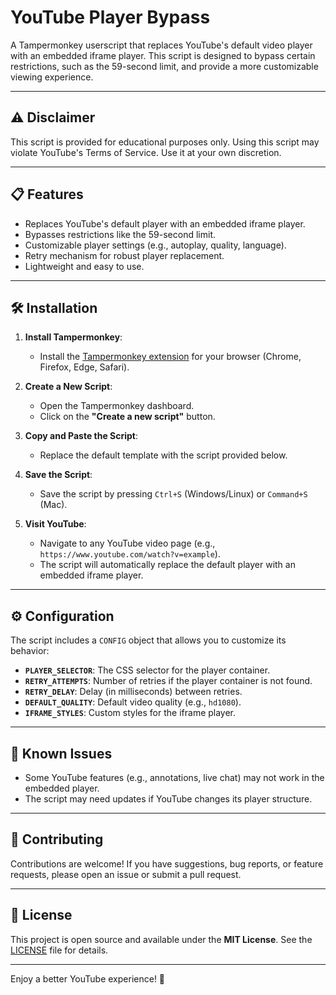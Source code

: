 # YouTube Player Bypass

A Tampermonkey userscript that replaces YouTube's default video player with an embedded iframe player. This script is designed to bypass certain restrictions, such as the 59-second limit, and provide a more customizable viewing experience.

---

## ⚠️ Disclaimer

This script is provided for educational purposes only. Using this script may violate YouTube's Terms of Service. Use it at your own discretion.

---

## 📋 Features

- Replaces YouTube's default player with an embedded iframe player.
- Bypasses restrictions like the 59-second limit.
- Customizable player settings (e.g., autoplay, quality, language).
- Retry mechanism for robust player replacement.
- Lightweight and easy to use.

---

## 🛠️ Installation

1. **Install Tampermonkey**:
   - Install the [Tampermonkey extension](https://www.tampermonkey.net/) for your browser (Chrome, Firefox, Edge, Safari).

2. **Create a New Script**:
   - Open the Tampermonkey dashboard.
   - Click on the **"Create a new script"** button.

3. **Copy and Paste the Script**:
   - Replace the default template with the script provided below.

4. **Save the Script**:
   - Save the script by pressing `Ctrl+S` (Windows/Linux) or `Command+S` (Mac).

5. **Visit YouTube**:
   - Navigate to any YouTube video page (e.g., `https://www.youtube.com/watch?v=example`).
   - The script will automatically replace the default player with an embedded iframe player.

---

## ⚙️ Configuration

The script includes a `CONFIG` object that allows you to customize its behavior:

- **`PLAYER_SELECTOR`**: The CSS selector for the player container.
- **`RETRY_ATTEMPTS`**: Number of retries if the player container is not found.
- **`RETRY_DELAY`**: Delay (in milliseconds) between retries.
- **`DEFAULT_QUALITY`**: Default video quality (e.g., `hd1080`).
- **`IFRAME_STYLES`**: Custom styles for the iframe player.

---

## 🐛 Known Issues

- Some YouTube features (e.g., annotations, live chat) may not work in the embedded player.
- The script may need updates if YouTube changes its player structure.

---

## 🤝 Contributing

Contributions are welcome! If you have suggestions, bug reports, or feature requests, please open an issue or submit a pull request.

---

## 📝 License

This project is open source and available under the **MIT License**. See the [LICENSE](LICENSE) file for details.

---

Enjoy a better YouTube experience! 🎉
